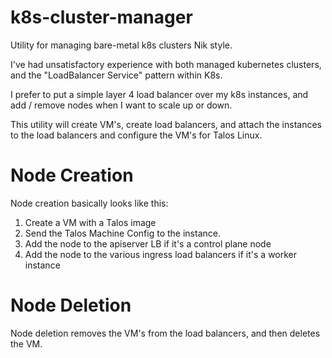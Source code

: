 # k8s-cluster-manager

Utility for managing bare-metal k8s clusters Nik style.

I've had unsatisfactory experience with both managed kubernetes clusters, and the "LoadBalancer Service" pattern within K8s.

I prefer to put a simple layer 4 load balancer over my k8s instances, and add / remove nodes when I want to scale up or down.

This utility will create VM's, create load balancers, and attach the instances to the load balancers and configure the VM's for Talos Linux.

# Node Creation

Node creation basically looks like this:

1. Create a VM with a Talos image
2. Send the Talos Machine Config to the instance.
3. Add the node to the apiserver LB if it's a control plane node
4. Add the node to the various ingress load balancers if it's a worker instance

# Node Deletion

Node deletion removes the VM's from the load balancers, and then deletes the VM.